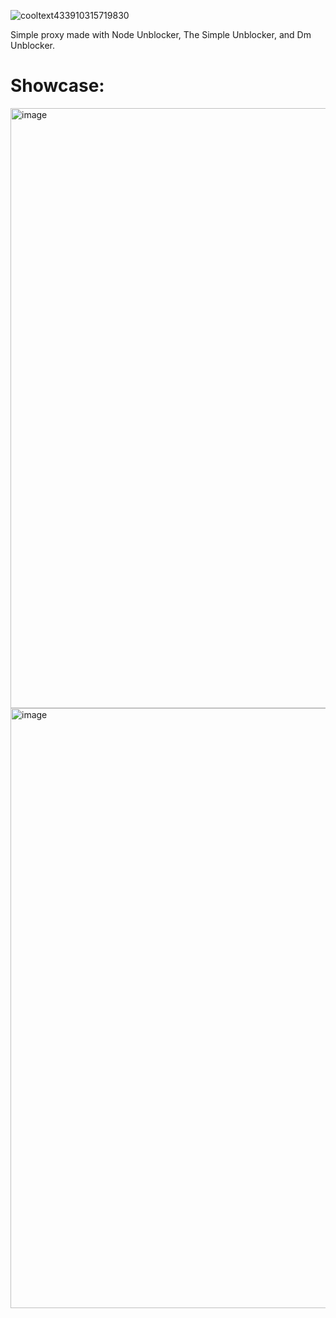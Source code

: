 ![cooltext433910315719830](https://user-images.githubusercontent.com/119009502/232635898-7d993910-65c8-41a5-a39e-d4d70eb9ee6d.png)

Simple proxy made with Node Unblocker, The Simple Unblocker, and Dm Unblocker.

# Showcase:

<img width="960" alt="image" src="https://user-images.githubusercontent.com/119009502/232639055-2595501a-b514-4936-90e3-8991eb894669.png">

<img width="960" alt="image" src="https://user-images.githubusercontent.com/119009502/232639162-67b24c26-f8de-4c97-8df9-2044644bf4a6.png">
